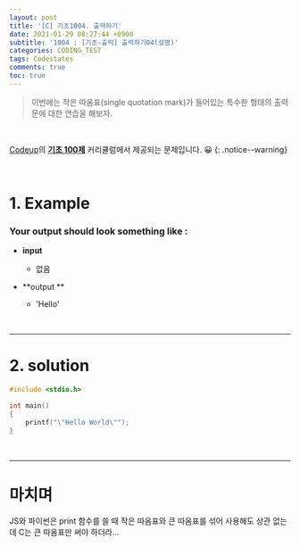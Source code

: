 ```yaml
---
layout: post
title: '[C] 기초1004. 출력하기'
date: 2021-01-29 08:27:44 +0900
subtitle: '1004 : [기초-출력] 출력하기04(설명)'
categories: CODING_TEST
tags: Codestates
comments: true
toc: true
---
```


> 이번에는 작은 따옴표(single quotation mark)가 들어있는
>특수한 형태의 출력문에 대한 연습을 해보자.

<br>

[Codeup](https://codeup.kr/index.php)의 **[기초 100제](https://codeup.kr/problemsetsol.php?psid=23)** 커리큘럼에서 제공되는 문제입니다. 😀 
{: .notice--warning}

<br>

# 1. Example

### Your output should look something like :

- **input**

  -  없음

- **output ** 
  - 'Hello'


<br>

***

# 2. solution

```c
#include <stdio.h>

int main()
{
    printf("\"Hello World\"");
}
```

<br>

***

# 마치며

JS와 파이썬은 print 함수를 쓸 때 작은 따옴표와 큰 따옴표를 섞어 사용해도 상관 없는데 C는 큰 따옴표만 써야 하더라... 